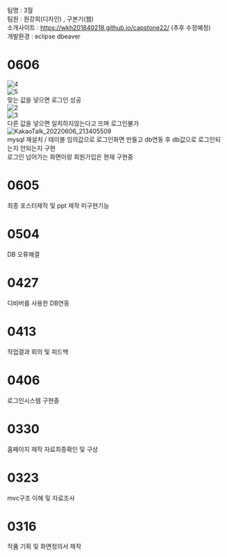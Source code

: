 팀명 : 3월<br />
팀원 : 원강희(디자인) , 구본기(웹) <br />
소개사이트 : https://wkh201840218.github.io/capstone22/ (추후 수정예정) <br />
개발환경 : eclipse dbeaver

# 0606
![4](https://user-images.githubusercontent.com/79895929/172161842-09879223-fe0b-48bd-bb03-93e53378a531.png) <br />
![5](https://user-images.githubusercontent.com/79895929/172161847-76438bc6-40ef-4f43-a97a-11cd9ed02809.png) <br />
맞는 값을 넣으면 로그인 성공
<br />
![2](https://user-images.githubusercontent.com/79895929/172161721-659beb75-1157-4733-b58f-7d8702907a8b.png) <br />
![3](https://user-images.githubusercontent.com/79895929/172161725-13343a64-35f2-49d0-9e65-073e6272a1f4.png) <br />
다른 값을 넣으면 일치하지않는다고 뜨며 로그인불가
<br />
![KakaoTalk_20220606_213405509](https://user-images.githubusercontent.com/79895929/172161594-1b5691de-a6f2-4048-a170-f56a51e6fe13.png) <br />
mysql 재설치 / 테이블 임의값으로 로그인화면 만들고 db연동 후 db값으로 로그인되는지 안되는지 구현 <br />
로그인 넘어가는 화면이랑 회원가입은 현재 구현중
# 0605
최종 포스터제작 및 ppt 제작 미구현기능 
# 0504
DB 오류해결
# 0427
디비버를 사용한 DB연동
# 0413
작업결과 회의 및 피드백
# 0406
로그인시스템 구현중
# 0330
홈페이지 제작 자료최종확인 및 구상
# 0323
mvc구조 이해 및 자료조사 
# 0316
작품 기획 및 화면정의서 제작
